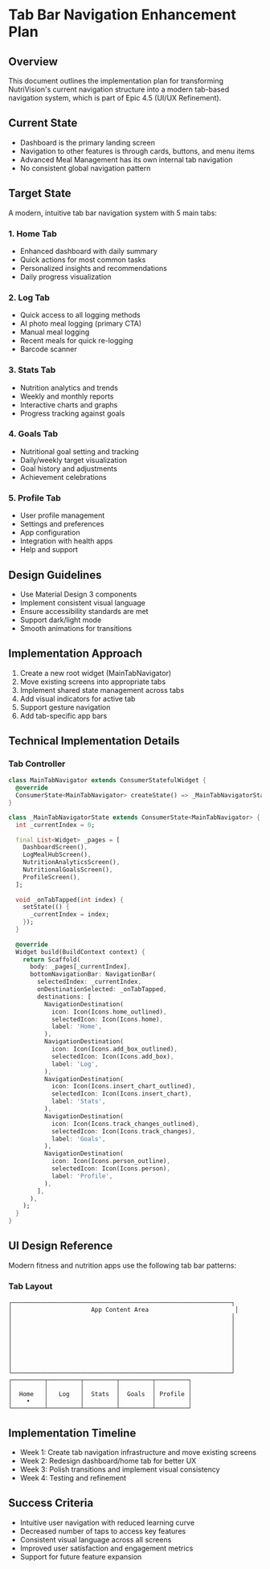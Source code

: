 # Tab Bar Navigation Enhancement Plan

## Overview
This document outlines the implementation plan for transforming NutriVision's current navigation structure into a modern tab-based navigation system, which is part of Epic 4.5 (UI/UX Refinement).

## Current State
- Dashboard is the primary landing screen
- Navigation to other features is through cards, buttons, and menu items
- Advanced Meal Management has its own internal tab navigation
- No consistent global navigation pattern

## Target State
A modern, intuitive tab bar navigation system with 5 main tabs:

### 1. Home Tab
- Enhanced dashboard with daily summary
- Quick actions for most common tasks
- Personalized insights and recommendations
- Daily progress visualization

### 2. Log Tab
- Quick access to all logging methods
- AI photo meal logging (primary CTA)
- Manual meal logging
- Recent meals for quick re-logging
- Barcode scanner

### 3. Stats Tab 
- Nutrition analytics and trends
- Weekly and monthly reports
- Interactive charts and graphs
- Progress tracking against goals

### 4. Goals Tab
- Nutritional goal setting and tracking
- Daily/weekly target visualization
- Goal history and adjustments
- Achievement celebrations

### 5. Profile Tab
- User profile management
- Settings and preferences
- App configuration
- Integration with health apps
- Help and support

## Design Guidelines
- Use Material Design 3 components
- Implement consistent visual language
- Ensure accessibility standards are met
- Support dark/light mode
- Smooth animations for transitions

## Implementation Approach
1. Create a new root widget (MainTabNavigator)
2. Move existing screens into appropriate tabs
3. Implement shared state management across tabs
4. Add visual indicators for active tab
5. Support gesture navigation
6. Add tab-specific app bars

## Technical Implementation Details

### Tab Controller
```dart
class MainTabNavigator extends ConsumerStatefulWidget {
  @override
  ConsumerState<MainTabNavigator> createState() => _MainTabNavigatorState();
}

class _MainTabNavigatorState extends ConsumerState<MainTabNavigator> {
  int _currentIndex = 0;
  
  final List<Widget> _pages = [
    DashboardScreen(),
    LogMealHubScreen(),
    NutritionAnalyticsScreen(), 
    NutritionalGoalsScreen(),
    ProfileScreen(),
  ];
  
  void _onTabTapped(int index) {
    setState(() {
      _currentIndex = index;
    });
  }
  
  @override
  Widget build(BuildContext context) {
    return Scaffold(
      body: _pages[_currentIndex],
      bottomNavigationBar: NavigationBar(
        selectedIndex: _currentIndex,
        onDestinationSelected: _onTabTapped,
        destinations: [
          NavigationDestination(
            icon: Icon(Icons.home_outlined),
            selectedIcon: Icon(Icons.home),
            label: 'Home',
          ),
          NavigationDestination(
            icon: Icon(Icons.add_box_outlined),
            selectedIcon: Icon(Icons.add_box),
            label: 'Log',
          ),
          NavigationDestination(
            icon: Icon(Icons.insert_chart_outlined),
            selectedIcon: Icon(Icons.insert_chart),
            label: 'Stats',
          ),
          NavigationDestination(
            icon: Icon(Icons.track_changes_outlined),
            selectedIcon: Icon(Icons.track_changes),
            label: 'Goals',
          ),
          NavigationDestination(
            icon: Icon(Icons.person_outline),
            selectedIcon: Icon(Icons.person),
            label: 'Profile',
          ),
        ],
      ),
    );
  }
}
```

## UI Design Reference
Modern fitness and nutrition apps use the following tab bar patterns:

### Tab Layout
```
┌─────────────────────────────────────────────────────────────┐
│                      App Content Area                        │
│                                                             │
│                                                             │
│                                                             │
│                                                             │
│                                                             │
│                                                             │
│                                                             │
│                                                             │
└─────────────────────────────────────────────────────────────┘
┌─────────┬─────────┬─────────┬─────────┬─────────┐
│         │         │         │         │         │
│  Home   │   Log   │  Stats  │  Goals  │ Profile │
│    •    │         │         │         │         │
└─────────┴─────────┴─────────┴─────────┴─────────┘
```

## Implementation Timeline
- Week 1: Create tab navigation infrastructure and move existing screens
- Week 2: Redesign dashboard/home tab for better UX
- Week 3: Polish transitions and implement visual consistency
- Week 4: Testing and refinement

## Success Criteria
- Intuitive user navigation with reduced learning curve
- Decreased number of taps to access key features
- Consistent visual language across all screens
- Improved user satisfaction and engagement metrics
- Support for future feature expansion
